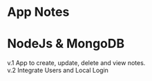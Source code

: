 # App Notes

# NodeJs & MongoDB

v.1
App to create, update, delete and view notes.    
v.2
Integrate Users and Local Login
